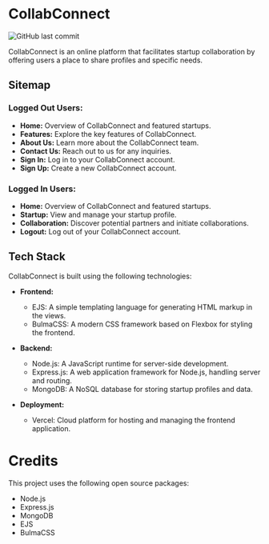 # CollabConnect

![GitHub last commit](https://img.shields.io/github/last-commit/bunleaps/collabconnect)

CollabConnect is an online platform that facilitates startup collaboration by offering users a place to share profiles and specific needs. 

## Sitemap

### Logged Out Users:
- **Home:** Overview of CollabConnect and featured startups.
- **Features:** Explore the key features of CollabConnect.
- **About Us:** Learn more about the CollabConnect team.
- **Contact Us:** Reach out to us for any inquiries.
- **Sign In:** Log in to your CollabConnect account.
- **Sign Up:** Create a new CollabConnect account.

### Logged In Users:
- **Home:** Overview of CollabConnect and featured startups.
- **Startup:** View and manage your startup profile.
- **Collaboration:** Discover potential partners and initiate collaborations.
- **Logout:** Log out of your CollabConnect account.

## Tech Stack

CollabConnect is built using the following technologies:

- **Frontend:**
  - EJS: A simple templating language for generating HTML markup in the views.
  - BulmaCSS: A modern CSS framework based on Flexbox for styling the frontend.

- **Backend:**
  - Node.js: A JavaScript runtime for server-side development.
  - Express.js: A web application framework for Node.js, handling server and routing.
  - MongoDB: A NoSQL database for storing startup profiles and data.

- **Deployment:**
  - Vercel: Cloud platform for hosting and managing the frontend application.

# Credits

This project uses the following open source packages:

- Node.js
- Express.js
- MongoDB
- EJS
- BulmaCSS